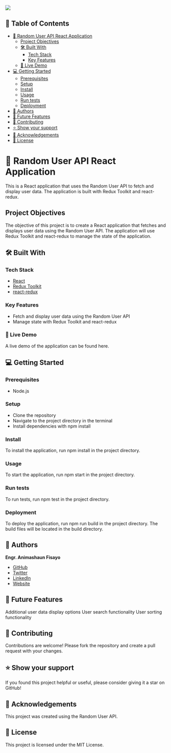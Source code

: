 ![](https://img.shields.io/badge/fmanimashaun-green)

## 📗 Table of Contents <a name="readme-top"></a>

- [📖 Random User API React Application](#about-project)
  - [Project Objectives](#project-objectives)
  - [🛠 Built With](#built-with)
    - [Tech Stack](#tech-stack)
    - [Key Features](#key-features)
  - [🚀 Live Demo](#live-demo)
- [💻 Getting Started](#getting-started)
  - [Prerequisites](#prerequisites)
  - [Setup](#setup)
  - [Install](#install)
  - [Usage](#usage)
  - [Run tests](#run-tests)
  - [Deployment](#deployment)
- [👥 Authors](#authors)
- [🔭 Future Features](#future-features)
- [🤝 Contributing](#contributing)
- [⭐️ Show your support](#support)
- [🙏 Acknowledgements](#acknowledgements)
- [📝 License](#license)

# 📖 Random User API React Application <a name="about-project"></a>
This is a React application that uses the Random User API to fetch and display user data. The application is built with Redux Toolkit and react-redux.

## Project Objectives <a name="project-objectives"></a>
The objective of this project is to create a React application that fetches and displays user data using the Random User API. The application will use Redux Toolkit and react-redux to manage the state of the application.

## 🛠 Built With <a name="built-with"></a>	
### Tech Stack <a name="tech-stack"></a>
- [React](https://reactjs.org/)
- [Redux Toolkit](https://redux-toolkit.js.org/)
- [react-redux](https://react-redux.js.org/)

### Key Features <a name="key-features"></a>
- Fetch and display user data using the Random User API
- Manage state with Redux Toolkit and react-redux

### 🚀 Live Demo <a name="live-demo"></a>	
A live demo of the application can be found here.

## 💻 Getting Started <a name="getting-started"></a>
### Prerequisites <a name="prerequisites"></a>
- Node.js
### Setup <a name="setup"></a>
- Clone the repository
- Navigate to the project directory in the terminal
- Install dependencies with npm install
### Install <a name="install"></a>
To install the application, run npm install in the project directory.

### Usage <a name="usage"></a>
To start the application, run npm start in the project directory.

### Run tests <a name="run-tests"></a>
To run tests, run npm test in the project directory.

### Deployment <a name="deployment"></a>
To deploy the application, run npm run build in the project directory. The build files will be located in the build directory.

## 👥 Authors <a name="authors"></a>
**Engr. Animashaun Fisayo**

- [GitHub](https://github.com/fmanimashaun)
- [Twitter](https://twitter.com/fmanimashaun)
- [LinkedIn](https://www.linkedin.com/in/fmanimashaun/)
- [Website](https://fmanimashaun.com)

## 🔭 Future Features <a name="future-features"></a>
Additional user data display options
User search functionality
User sorting functionality
## 🤝 Contributing <a name="contributing"></a>
Contributions are welcome! Please fork the repository and create a pull request with your changes.

## ⭐️ Show your support <a name="support"></a>
If you found this project helpful or useful, please consider giving it a star on GitHub!

## 🙏 Acknowledgements <a name="acknowledgements"></a>
This project was created using the Random User API.

## 📝 License <a name="license"></a>
This project is licensed under the MIT License.